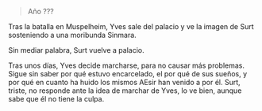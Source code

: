 > Año ???

Tras la batalla en Muspelheim, Yves sale del palacio y ve la imagen de Surt sosteniendo a una moribunda Sinmara.

Sin mediar palabra, Surt vuelve a palacio.

Tras unos días, Yves decide marcharse, para no causar más problemas. Sigue sin saber por qué estuvo encarcelado, el por qué de sus sueños, y por qué en cuanto ha huido los mismos AEsir han venido a por él. Surt, triste, no responde ante la idea de marchar de Yves, lo ve bien, aunque sabe que él no tiene la culpa.